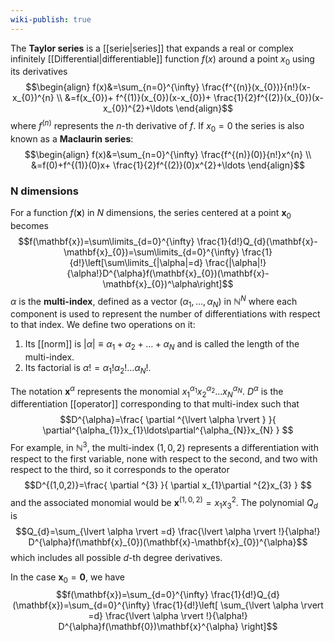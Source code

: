 ```yaml
---
wiki-publish: true
---
```

The **Taylor series** is a [[serie|series]] that expands a real or complex infinitely [[Differential|differentiable]] function $f(x)$ around a point $x_{0}$ using its derivatives
$$\begin{align}
f(x)&=\sum_{n=0}^{\infty} \frac{f^{(n)}(x_{0})}{n!}(x-x_{0})^{n} \\
&=f(x_{0})+ f^{(1)}(x_{0})(x-x_{0})+ \frac{1}{2}f^{(2)}(x_{0})(x-x_{0})^{2}+\ldots
\end{align}$$
where $f^{(n)}$ represents the $n$-th derivative of $f$. If $x_{0}=0$ the series is also known as a **Maclaurin series**:
$$\begin{align}
f(x)&=\sum_{n=0}^{\infty} \frac{f^{(n)}(0)}{n!}x^{n} \\
&=f(0)+f^{(1)}(0)x+ \frac{1}{2}f^{(2)}(0)x^{2}+\ldots
\end{align}$$
### N dimensions
For a function $f(\mathbf{x})$ in $N$ dimensions, the series centered at a point $\mathbf{x}_{0}$ becomes
$$f(\mathbf{x})=\sum\limits_{d=0}^{\infty} \frac{1}{d!}Q_{d}(\mathbf{x}-\mathbf{x}_{0})=\sum\limits_{d=0}^{\infty} \frac{1}{d!}\left[\sum\limits_{|\alpha|=d} \frac{|\alpha|!}{\alpha!}D^{\alpha}f(\mathbf{x}_{0})(\mathbf{x}-\mathbf{x}_{0})^\alpha\right]$$
$\alpha$ is the **multi-index**, defined as a vector $(\alpha_{1},\ldots,\alpha_{N})$ in $\mathbb{N}^{N}$ where each component is used to represent the number of differentiations with respect to that index. We define two operations on it:
1. Its [[norm]] is $\lvert \alpha \rvert\equiv\alpha_{1}+\alpha_{2}+\ldots+\alpha_{N}$ and is called the length of the multi-index.
2. Its factorial is $\alpha!=\alpha_{1}!\alpha_{2}!\ldots\alpha_{N}!$.

The notation $\mathbf{x}^{\alpha}$ represents the monomial $x_{1}^{\alpha_{1}}x_{2}^{\alpha_{2}}\ldots x_{N}^{\alpha_{N}}$. $D^{\alpha}$ is the differentiation [[operator]] corresponding to that multi-index such that
$$D^{\alpha}=\frac{ \partial ^{\lvert \alpha \rvert } }{ \partial^{\alpha_{1}}x_{1}\ldots\partial^{\alpha_{N}}x_{N} } $$
For example, in $\mathbb{N}^{3}$, the multi-index $(1,0,2)$ represents a differentiation with respect to the first variable, none with respect to the second, and two with respect to the third, so it corresponds to the operator
$$D^{(1,0,2)}=\frac{ \partial ^{3} }{ \partial x_{1}\partial ^{2}x_{3} } $$
and the associated monomial would be $\mathbf{x}^{(1,0,2)}=x_{1}x_{3}^{2}$. The polynomial $Q_{d}$ is
$$Q_{d}=\sum_{\lvert \alpha \rvert =d} \frac{\lvert \alpha \rvert !}{\alpha!} D^{\alpha}f(\mathbf{x}_{0})(\mathbf{x}-\mathbf{x}_{0})^{\alpha}$$
which includes all possible $d$-th degree derivatives.

In the case $\mathbf{x}_{0}=\mathbf{0}$, we have
$$f(\mathbf{x})=\sum_{d=0}^{\infty} \frac{1}{d!}Q_{d}(\mathbf{x})=\sum_{d=0}^{\infty} \frac{1}{d!}\left[ \sum_{\lvert \alpha \rvert =d} \frac{\lvert \alpha \rvert !}{\alpha!} D^{\alpha}f(\mathbf{0})\mathbf{x}^{\alpha}  \right]$$
